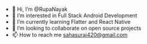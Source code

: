 - 👋 Hi, I’m @RupaNayak
- 👀 I’m interested in Full Stack Android Development
- 🌱 I’m currently learning Flatter and React Native
- 💞️ I’m looking to collaborate on open source projects
- 📫 How to reach me sahasuraj420@gmail.com

<!---
RupaNayak/RupaNayak is a ✨ special ✨ repository because its `README.md` (this file) appears on your GitHub profile.
You can click the Preview link to take a look at your changes.
--->
